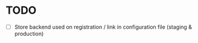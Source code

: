 # TODO

- [ ] Store backend used on registration / link in configuration file (staging & production)